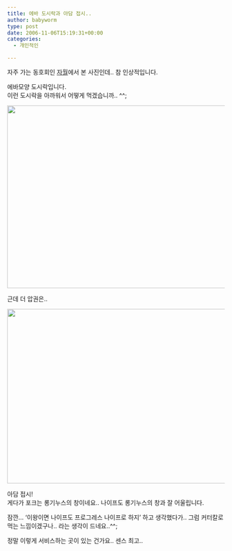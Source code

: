 ```yaml
---
title: 에바 도시락과 아담 접시..
author: babyworm
type: post
date: 2006-11-06T15:19:31+00:00
categories:
  - 개인적인

---
```

자주 가는 동호회인 [자월][1]에서 본 사진인데.. 참 인상적입니다. 

에바모양 도시락입니다.<br>
이런 도시락을 아까워서 어떻게 먹겠습니까.. ^^;

<img loading="lazy" decoding="async" src="https://i0.wp.com/babyworm.net/wordpress/wp-content/uploads/1/cfile3.uf.1611614B4D6A7AAE349B07.jpg?resize=598%2C424" class="aligncenter" width="598" height="424" alt="" data-recalc-dims="1" /> 

근데 더 압권은..

<img loading="lazy" decoding="async" src="https://i0.wp.com/babyworm.net/wordpress/wp-content/uploads/1/cfile9.uf.1203BF534D6A7AAE1F7CFB.jpg?resize=600%2C405" class="aligncenter" width="600" height="405" alt="" data-recalc-dims="1" /> 

아담 접시!<br>
게다가 포크는 롱기누스의 창이네요.. 나이프도 롱기누스의 창과 잘 어울립니다. 

잠깐… ‘이왕이면 나이프도 프로그레스 나이프로 하지’ 하고 생각했다가.. 그럼 커터칼로 먹는 느낌이겠구나.. 라는 생각이 드네요..^^; 

정말 이렇게 서비스하는 곳이 있는 건가요.. 센스 최고..

 [1]: http://club.shinbiro.com/sbrClub_Go.jsp?sClubUrl=kaiser
